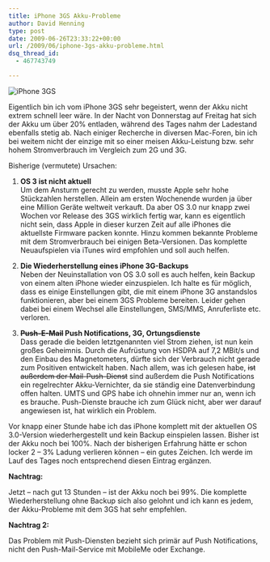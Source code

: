 ```yaml
---
title: iPhone 3GS Akku-Probleme
author: David Henning
type: post
date: 2009-06-26T23:33:22+00:00
url: /2009/06/iphone-3gs-akku-probleme.html
dsq_thread_id:
  - 467743749

---
```

![iPhone 3GS][1]

Eigentlich bin ich vom iPhone 3GS sehr begeistert, wenn der Akku nicht extrem schnell leer wäre. In der Nacht von Donnerstag auf Freitag hat sich der Akku um über 20% entladen, während des Tages nahm der Ladestand ebenfalls stetig ab. Nach einiger Recherche in diversen Mac-Foren, bin ich bei weitem nicht der einzige mit so einer meisen Akku-Leistung bzw. sehr hohem Stromverbrauch im Vergleich zum 2G und 3G.

Bisherige (vermutete) Ursachen:

  1. **OS 3 ist nicht aktuell**  
    Um dem Ansturm gerecht zu werden, musste Apple sehr hohe Stückzahlen herstellen. Allein am ersten Wochenende wurden ja über eine Million Geräte weltweit verkauft. Da aber OS 3.0 nur knapp zwei Wochen vor Release des 3GS wirklich fertig war, kann es eigentlich nicht sein, dass Apple in dieser kurzen Zeit auf alle iPhones die aktuellste Firmware packen konnte. Hinzu kommen bekannte Probleme mit dem Stromverbrauch bei einigen Beta-Versionen. Das komplette Neuaufspielen via iTunes wird empfohlen und soll auch helfen.

  2. **Die Wiederherstellung eines iPhone 3G-Backups**  
    Neben der Neuinstallation von OS 3.0 soll es auch helfen, kein Backup von einem alten iPhone wieder einzuspielen. Ich halte es für möglich, dass es einige Einstellungen gibt, die mit einem iPhone 3G anstandslos funktionieren, aber bei einem 3GS Probleme bereiten. Leider gehen dabei bei einem Wechsel alle Einstellungen, SMS/MMS, Anruferliste etc. verloren.

  3. **<span style="text-decoration: line-through;">Push-E-Mail</span> Push Notifications, 3G, Ortungsdienste**  
    Dass gerade die beiden letztgenannten viel Strom ziehen, ist nun kein großes Geheimnis. Durch die Aufrüstung von HSDPA auf 7,2 MBit/s und den Einbau des Magnetometers, dürfte sich der Verbrauch nicht gerade zum Positiven entwickelt haben. Nach allem, was ich gelesen habe, <span style="text-decoration: line-through;">ist außerdem der Mail-Push-Dienst</span> sind außerdem die Push Notifications ein regelrechter Akku-Vernichter, da sie ständig eine Datenverbindung offen halten. UMTS und GPS habe ich ohnehin immer nur an, wenn ich es brauche. Push-Dienste brauche ich zum Glück nicht, aber wer darauf angewiesen ist, hat wirklich ein Problem.

Vor knapp einer Stunde habe ich das iPhone komplett mit der aktuellen OS 3.0-Version wiederhergestellt und kein Backup einspielen lassen. Bisher ist der Akku noch bei 100%. Nach der bisherigen Erfahrung hätte er schon locker 2 &#8211; 3% Ladung verlieren können &#8211; ein gutes Zeichen. Ich werde im Lauf des Tages noch entsprechend diesen Eintrag ergänzen.

**Nachtrag:**

Jetzt &#8211; nach gut 13 Stunden &#8211; ist der Akku noch bei 99%. Die komplette Wiederherstellung ohne Backup sich also gelohnt und ich kann es jedem, der Akku-Probleme mit dem 3GS hat sehr empfehlen.

**Nachtrag 2:**

Das Problem mit Push-Diensten bezieht sich primär auf Push Notifications, nicht den Push-Mail-Service mit MobileMe oder Exchange.

 [1]: https://www.madcatswelt.org/wp-content/uploads/iphone_3gs.png "iPhone 3GS"